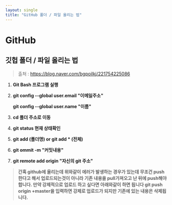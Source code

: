 ```yaml
---
layout: single
title: "GitHub 폴더 / 파일 올리는 법"
---
```



# **GitHub**

## 깃헙 폴더 / 파일 올리는 법

> 출처 : https://blog.naver.com/bgpoilkj/221754225086



1.  **Git Bash 프로그램 실행**

   

2.  **git config --global user.email "이메일주소"**

    **git config --global user.name "이름"** 

   

3.  **cd 폴더 주소로 이동**

   

4.  **git status 현재 상태확인**

   

5.  **git add (폴더명) or git add * (전체)**

   

6.  **git ommit -m "커밋내용"**

   

7.  **git remote add origin "자신의 git 주소"**



> **간혹 github에 올리는데 위와같이 에러가 발생하는 경우가 있는데 무조건 push한다고 해서 업로드되는것이 아니라 기존 내용을 pull가져오고 난 뒤에 push해야 합니다. 만약 강제적으로 업로드 하고 싶다면 아래와같이 하면 됩니다 git push origin +master을 입력하면 강제로 업로드가 되지만 기존에 있는 내용은 삭제됩니다.**

